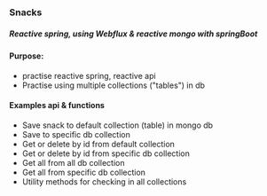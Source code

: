 ### Snacks 
##### Reactive spring, using Webflux & reactive mongo with springBoot

#### Purpose: 
- practise reactive spring, reactive api 
- Practise using multiple collections ("tables") in db

#### Examples api & functions
- Save snack to default collection (table) in mongo db 
- Save to specific db collection 
- Get or delete by id from default collection
- Get or delete by id from specific db collection
- Get all from all db collection
- Get all from specific db collection
- Utility methods for checking in all collections